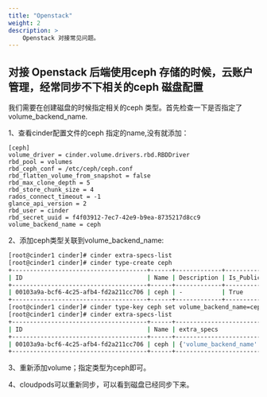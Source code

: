 ```yaml
---
title: "Openstack"
weight: 2
description: >
    Openstack 对接常见问题。
---
```


## 对接 Openstack 后端使用ceph 存储的时候，云账户管理，经常同步不下相关的ceph 磁盘配置

我们需要在创建磁盘的时候指定相关的ceph 类型。首先检查一下是否指定了volume_backend_name.

1、查看cinder配置文件的ceph 指定的name,没有就添加：

```
[ceph]
volume_driver = cinder.volume.drivers.rbd.RBDDriver
rbd_pool = volumes
rbd_ceph_conf = /etc/ceph/ceph.conf
rbd_flatten_volume_from_snapshot = false
rbd_max_clone_depth = 5
rbd_store_chunk_size = 4
rados_connect_timeout = -1
glance_api_version = 2
rbd_user = cinder
rbd_secret_uuid = f4f03912-7ec7-42e9-b9ea-8735217d8cc9
volume_backend_name = ceph
```

2、添加ceph类型关联到volume_backend_name:

```bash
[root@cinder1 cinder]# cinder extra-specs-list
[root@cinder1 cinder]# cinder type-create ceph
+--------------------------------------+------+-------------+-----------+
| ID                                   | Name | Description | Is_Public |
+--------------------------------------+------+-------------+-----------+
| 00103a9a-bcf6-4c25-afb4-fd2a211cc706 | ceph | -           | True      |
+--------------------------------------+------+-------------+-----------+
[root@cinder1 cinder]# cinder type-key ceph set volume_backend_name=ceph
[root@cinder1 cinder]# cinder extra-specs-list
+--------------------------------------+------+---------------------------------+
| ID                                   | Name | extra_specs                     |
+--------------------------------------+------+---------------------------------+
| 00103a9a-bcf6-4c25-afb4-fd2a211cc706 | ceph | {'volume_backend_name': 'ceph'} |
+--------------------------------------+------+---------------------------------+
```

3、重新添加volume；指定类型为ceph即可。

4、cloudpods可以重新同步，可以看到磁盘已经同步下来。
